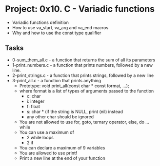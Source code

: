 
# Project: 0x10. C - Variadic functions
 - Variadic functions definition
 - How to use va_start, va_arg and va_end macros
 - Why and how to use the const type qualifier
## Tasks
- 0-sum_them_all.c - a function that returns the sum of all its parameters
- 1-print_numbers.c - a function that prints numbers, followed by a new line.
- 2-print_strings.c - a function that prints strings, followed by a new line
- 3-print_all.c - a function that prints anything  
	- Prototype: void print_all(const char * const format, ...);
	- where format is a list of types of arguments passed to the function  
		- c: char
		- i: integer
		- f: float
		- s: char * (if the string is NULL, print (nil) instead
		- any other char should be ignored
	- You are not allowed to use for, goto, ternary operator, else, do ... while
	- You can use a maximum of  
		- 2 while loops
		- 2 if
	- You can declare a maximum of 9 variables
	- You are allowed to use printf
	- Print a new line at the end of your function
